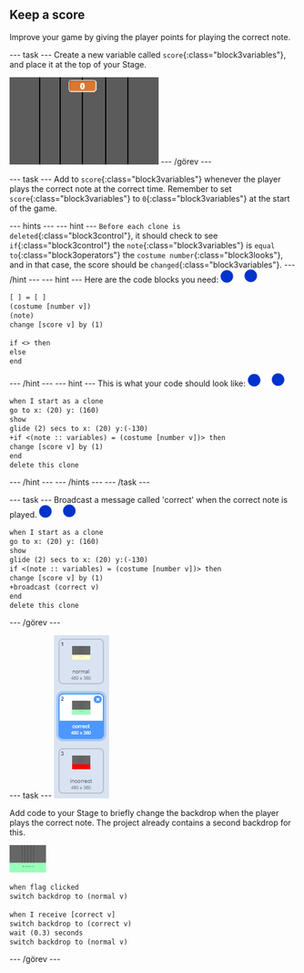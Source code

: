 ## Keep a score

Improve your game by giving the player points for playing the correct note.

\--- task \--- Create a new variable called `score`{:class="block3variables"}, and place it at the top of your Stage.

![Add a score](images/add-score.png) \--- /görev \---

\--- task \--- Add to `score`{:class="block3variables"} whenever the player plays the correct note at the correct time. Remember to set `score`{:class="block3variables"} to `0`{:class="block3variables"} at the start of the game.

\--- hints \--- \--- hint \--- `Before each clone is deleted`{:class="block3control"}, it should check to see `if`{:class="block3control"} the `note`{:class="block3variables"} is `equal to`{:class="block3operators"} the `costume number`{:class="block3looks"}, and in that case, the score should be `changed`{:class="block3variables"}. \--- /hint \--- \--- hint \--- Here are the code blocks you need: ![note](images/note-sprite.png)

```blocks3
[ ] = [ ]
(costume [number v])
(note)
change [score v] by (1)

if <> then
else
end
```

\--- /hint \--- \--- hint \--- This is what your code should look like: ![note](images/note-sprite.png)

```blocks3
when I start as a clone
go to x: (20) y: (160)
show
glide (2) secs to x: (20) y:(-130)
+if <(note :: variables) = (costume [number v])> then
change [score v] by (1)
end
delete this clone
```

\--- /hint \--- \--- /hints \--- \--- /task \---

\--- task \--- Broadcast a message called 'correct' when the correct note is played. ![note](images/note-sprite.png)

```blocks3
when I start as a clone
go to x: (20) y: (160)
show
glide (2) secs to x: (20) y:(-130)
if <(note :: variables) = (costume [number v])> then
change [score v] by (1)
+broadcast (correct v)
end
delete this clone
```

\--- /görev \---

\--- task \--- ![Correct stage background](images/correct-costume.png)

Add code to your Stage to briefly change the backdrop when the player plays the correct note. The project already contains a second backdrop for this.

![stage](images/stage.png)

```blocks3
when flag clicked
switch backdrop to (normal v)

when I receive [correct v]
switch backdrop to (correct v)
wait (0.3) seconds
switch backdrop to (normal v)
```

\--- /görev \---